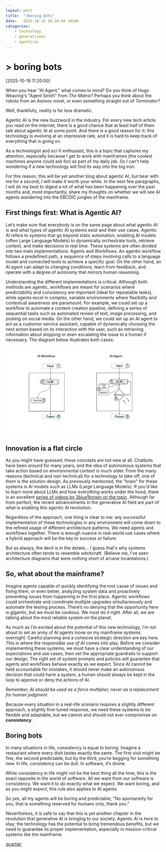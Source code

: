 ```yaml
---
layout: post
title:  "/boring_bots"
date:   2025-10-16 10:20:00 +0100
categories: 
    - technology
    - generativeai
    - agenticai
---
```


# > boring bots
[2025-10-16 11:20:00]

When you hear "AI Agent," what comes to mind? Do you think of Hugo Weaving's "Agent Smith" from *The Matrix*? Perhaps you think about the robots from an Asimov novel, or even something straight out of *Terminator*?

Well, thankfully, reality is far less dramatic.

Agentic AI is the new buzzword in the industry. For every new tech article you read on the internet, there is a good chance that at least half of them talk about agentic AI at some point. And there is a good reason for it: this technology is evolving at an impressive rate, and it is hard to keep track of everything that is going on.

As a technologist and sci-fi enthusiast, this is a topic that captures my attention, especially because I get to work with mainframes (the coolest machines anyone could ask for) as part of my daily job. So I can't help wondering if a new technology will find its way into the big iron.

For this reason, this will be yet another blog about agentic AI, but bear with me for a second, I will make it worth your while. In the next few paragraphs, I will do my best to digest a lot of what has been happening over the past months and, most importantly, share my thoughts on whether we will see AI agents wandering into the EBCDIC jungles of the mainframe.

## First things first: What is Agentic AI?

Let’s make sure that everybody is on the same page about what agentic AI is and what types of agentic AI systems exist and their use cases.
Agentic AI refers to systems that go beyond static automation, enabling AI models (often Large Language Models) to dynamically orchestrate tools, retrieve context, and make decisions in real time. These systems are often divided into two main implementations: Agents and Workflows. An agentic workflow follows a predefined path, a sequence of steps involving calls to a language model and connected tools to achieve a specific goal. On the other hand, an AI agent can adapt to changing conditions, learn from feedback, and operate with a degree of autonomy that mirrors human reasoning.

Understanding the different implementations is critical. Although both methods are agentic, workflows are meant for scenarios where predictability and consistency are important (ideal for repeatable tasks), while agents excel in complex, variable environments where flexibility and contextual awareness are paramount. For example, we could set up a workflow to automate a content creation pipeline, defining a series of sequential tasks such as automated review of text, image processing, and posting on social media. On the other hand, we could set up an AI agent to act as a customer service assistant, capable of dynamically choosing the next action based on its interaction with the user, such as retrieving information about shipping or even escalating the issue to a human if necessary.
The diagram below illustrates both cases:

![diagram](/assets/images/workflow-agents.png)

## Innovation is a flat circle
As you might have guessed, these concepts are not new at all. Chatbots have been around for many years, and the idea of autonomous systems that take action based on environmental context is much older. From the many reasons (technical and non-technical) for a technology to take off, one of them is the solution design. As previously mentioned, the "brain" for these systems is AI models such as LLMs (Large Language Models). If you'd like to learn more about LLMs and how everything works under the hood, there is an excellent [series of videos by 3blue1brown on the topic](https://youtube.com/playlist?list=PLZHQObOWTQDNU6R1_67000Dx_ZCJB-3pi&si=kg96sroS_QnDymNc). Although far from perfect, the recent advancements in the generative AI field are part of what is enabling this agentic AI revolution.

Regardless of the approach, one thing is clear to me: any successful implementation of these technologies in any environment will come down to the refined usage of different architecture patterns. We need agents and workflows together. There is enough nuance in real-world use cases where a hybrid approach will be the key to success or failure.

But as always, the devil is in the details… I guess that's why systems architecture often tends to resemble witchcraft. (Believe me, I've seen architecture diagrams that were nothing short of arcane incantations.)

## So, what about the mainframe?
Imagine agents capable of quickly identifying the root cause of issues and fixing them, or even better, analyzing system data and proactively preventing issues from happening in the first place. Agentic workflows could orchestrate and coordinate multiple upgrades simultaneously and automate the testing process. There’s no denying that the opportunity here is gigantic, but we must be cautious. We must do it right. After all, we are talking about the most reliable system on the planet.

As much as I'm excited about the potential of this new technology, I'm not about to set an army of AI agents loose on my mainframe systems overnight. Careful planning and a cohesive strategic direction are key here. This is where the *responsible use of AI* comes into play. Before we consider implementing these systems, we must have a clear understanding of our expectations and use cases, then set the appropriate guardrails to support our design. The right set of system prompts and policies will guarantee that agents and workflows behave exactly as we expect. Since AI cannot be held accountable for mistakes, it should never make an autonomous decision that could harm a system, a human should always be kept in the loop to approve or deny the actions of AI.

*Remember, AI should be used as a force multiplier, never as a replacement for human judgment.*

Because every situation in a real-life scenario requires a slightly different approach, a slightly fine-tuned response, we need these systems to be flexible and adaptable, but we cannot and should not ever compromise on **consistency**.

## Boring bots

In many situations in life, consistency is equal to boring. Imagine a restaurant where every dish tastes exactly the same. The first visit might be fine, the second predictable, but by the third, you’re begging for something new. In life, consistency can be dull. In software, it’s divine.

While consistency in life might not be the best thing all the time, this is the exact opposite in the world of software. All we want from our software is consistency. We want it to do exactly what we expect. We want boring, and as you might expect, this rule also applies to AI agents.

So yes, all my agents will be boring and predictable; "No spontaneity for you, that is something reserved for humans only, thank you."

Nevertheless, it is safe to say that this is yet another chapter in the revolution that generative AI is bringing to our society. Agentic AI is here to stay; the technology has the potential to bring tremendous benefits, but we need to guarantee its proper implementation, especially in mission-critical systems like the mainframe.

[gcartier](/about)

